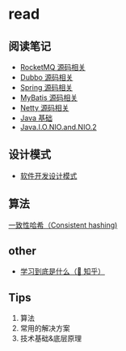 # read

## 阅读笔记

- [RocketMQ 源码相关](rocketmq/readme.md)
- [Dubbo 源码相关](dubbo/readme.md)
- [Spring 源码相关](spring/readme.md)
- [MyBatis 源码相关](mybatis/readme.md)
- [Netty 源码相关](netty/readme.md)
- [Java 基础](java/readme.md)
- [Java.I.O.NIO.and.NIO.2](nio/readme.md)

## 设计模式

- [软件开发设计模式](design-patterns/readme.md)

## 算法

[一致性哈希（Consistent hashing)](https://coderxing.gitbooks.io/architecture-evolution/di-san-pian-ff1a-bu-luo/631-yi-zhi-xing-ha-xi.html)

## other

- [学习到底是什么（🚀 知乎）](https://zhuanlan.zhihu.com/p/27989078)

## Tips

1. 算法
2. 常用的解决方案
3. 技术基础&底层原理
